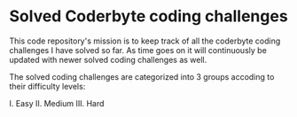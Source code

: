 # Solved Coderbyte coding challenges

This code repository's mission is to keep track of all the coderbyte coding challenges I have solved so far. As time goes on it will continuously be updated with newer solved coding challenges as well.

The solved coding challenges are categorized into 3 groups accoding to their difficulty levels:

I.   Easy
II.  Medium
III. Hard
